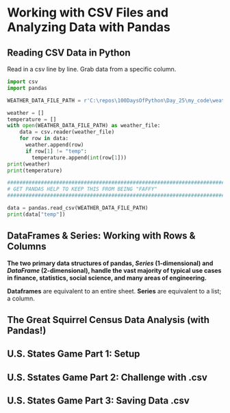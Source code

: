 # Working with CSV Files and Analyzing Data with Pandas

## Reading CSV Data in Python

Read in a csv line by line. Grab data from a specific column.

```py
import csv
import pandas

WEATHER_DATA_FILE_PATH = r'C:\repos\100DaysOfPython\Day_25\my_code\weather_data.csv'

weather = []
temperature = []
with open(WEATHER_DATA_FILE_PATH) as weather_file:
    data = csv.reader(weather_file)
    for row in data:
      weather.append(row)
      if row[1] != "temp":
        temperature.append(int(row[1]))
print(weather)
print(temperature)

#######################################################################################
# GET PANDAS HELP TO KEEP THIS FROM BEING "FAFFY"
#######################################################################################

data = pandas.read_csv(WEATHER_DATA_FILE_PATH)
print(data["temp"])
```

## DataFrames & Series: Working with Rows & Columns

**The two primary data structures of pandas, *Series* (1-dimensional) and *DataFrame* (2-dimensional), handle the vast majority of typical use cases in finance, statistics, social science, and many areas of engineering.**

**Dataframes** are equivalent to an entire sheet.
**Series** are equivalent to a list; a column.

## The Great Squirrel Census Data Analysis (with Pandas!)

## U.S. States Game Part 1: Setup

## U.S. Sstates Game Part 2: Challenge with .csv

## U.S. States Game Part 3: Saving Data .csv